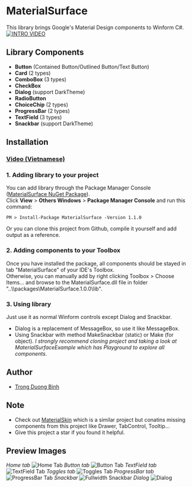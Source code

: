 # MaterialSurface
This library brings Google's Material Design components to Winform C#.  
[![INTRO VIDEO](https://img.youtube.com/vi/uaxmJ60yjFs/0.jpg)](https://www.youtube.com/watch?v=uaxmJ60yjFs)
## Library Components
- **Button** (Contained Button/Outlined Button/Text Button)
- **Card** (2 types)
- **ComboBox** (3 types)
- **CheckBox**
- **Dialog** (support DarkTheme)
- **RadioButton**
- **ChoiceChip** (2 types)
- **ProgressBar** (2 types)
- **TextField** (3 types)
- **Snackbar** (support DarkTheme)
## Installation
### [Video (Vietnamese)](https://youtu.be/AocfcB6sFGc)
### 1. Adding library to your project
  You can add library through the Package Manager Console ([MaterialSurface NuGet Package](https://www.nuget.org/packages/MaterialSurface/)).  
  Click **View** > **Others Windows** > **Package Manager Console** and run this command:
 ```
 PM > Install-Package MaterialSurface -Version 1.1.0
 ```
 Or you can clone this project from Github, compile it yourself and add output as a reference.
 ### 2. Adding components to your Toolbox
  Once you have installed the package, all components should be stayed in tab "MaterialSurface" of your IDE's Toolbox.  
  Otherwise, you can manually add by right clicking Toolbox > Choose Items... and browse to the MaterialSurface.dll file in folder "..\\\packages\MaterialSurface.1.0.0\lib\".
 ### 3. Using library
  Just use it as normal Winform controls except Dialog and Snackbar.  
  - Dialog is a replacement of MessageBox, so use it like MessageBox.  
  - Using Snackbar with method MakeSnackbar (static) or Make (for object).
  *I strongly recommend cloning project and taking a look at MaterialSurfaceExample which has Playground to explore all components.*
## Author
- [Trong Duong Binh](https://github.com/princ3od)
## Note
- Check out [MaterialSkin](https://github.com/IgnaceMaes/MaterialSkin) which is a similar project but conatins missing components from this project like Drawer, TabControl, Tooltip...
- Give this project a star if you found it helpful.
## Preview Images
*Home tab*
![Home Tab](https://i.imgur.com/hI5L8Ai.png)
*Button tab*
![Button Tab](https://i.imgur.com/sjx0cSk.png)
*TextField tab*
![TextField Tab](https://i.imgur.com/hjpuSRf.png)
*Toggles tab*
![Toggles Tab](https://i.imgur.com/5Q5PSih.png)
*ProgressBar tab*
![ProgressBar Tab](https://i.imgur.com/71BF8OR.png)
*Snackbar*
![Fullwidth Snackbar](https://i.imgur.com/yZIaYDx.png)
*Dialog*
![Dialog](https://i.imgur.com/yRoiO4v.png)
